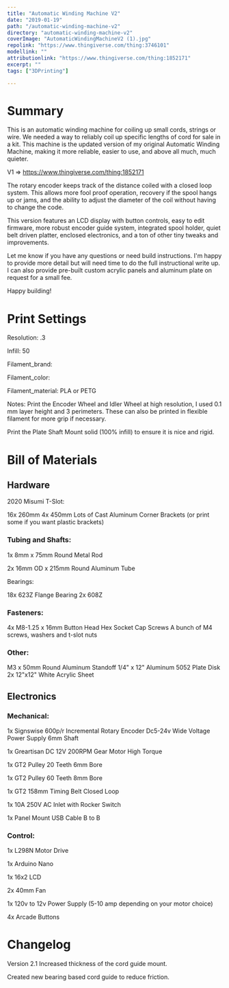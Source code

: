 ```yaml
---
title: "Automatic Winding Machine V2"
date: "2019-01-19"
path: "/automatic-winding-machine-v2"
directory: "automatic-winding-machine-v2"
coverImage: "AutomaticWindingMachineV2 (1).jpg"
repolink: "https://www.thingiverse.com/thing:3746101"
modellink: ""
attributionlink: "https://www.thingiverse.com/thing:1852171"
excerpt: ""
tags: ["3DPrinting"]

---
```


# Summary

This is an automatic winding machine for coiling up small cords, strings or wire. We needed a way to reliably coil up specific lengths of cord for sale in a kit. This machine is the updated version of my original Automatic Winding Machine, making it more reliable, easier to use, and above all much, much quieter.

V1 => https://www.thingiverse.com/thing:1852171

The rotary encoder keeps track of the distance coiled with a closed loop system. This allows more fool proof operation, recovery if the spool hangs up or jams, and the ability to adjust the diameter of the coil without having to change the code.

This version features an LCD display with button controls, easy to edit firmware, more robust encoder guide system, integrated spool holder, quiet belt driven platter, enclosed electronics, and a ton of other tiny tweaks and improvements.

Let me know if you have any questions or need build instructions. I'm happy to provide more detail but will need time to do the full instructional write up. I can also provide pre-built custom acrylic panels and aluminum plate on request for a small fee.

Happy building!

# Print Settings
Resolution:
.3

Infill:
50

Filament_brand:

Filament_color:

Filament_material:
PLA or PETG

Notes:
Print the Encoder Wheel and Idler Wheel at high resolution, I used 0.1 mm layer height and 3 perimeters. These can also be printed in flexible filament for more grip if necessary.

Print the Plate Shaft Mount solid (100% infill) to ensure it is nice and rigid.


# Bill of Materials
## Hardware
2020 Misumi T-Slot:

16x 260mm
4x 450mm
Lots of Cast Aluminum Corner Brackets (or print some if you want plastic brackets)

### Tubing and Shafts:

1x 8mm x 75mm Round Metal Rod

2x 16mm OD x 215mm Round Aluminum Tube

Bearings:

18x 623Z Flange Bearing
2x 608Z

### Fasteners:

4x M8-1.25 x 16mm Button Head Hex Socket Cap Screws
A bunch of M4 screws, washers and t-slot nuts

### Other:

M3 x 50mm Round Aluminum Standoff
1/4" x 12" Aluminum 5052 Plate Disk
2x 12"x12" White Acrylic Sheet

## Electronics
### Mechanical:

1x Signswise 600p/r Incremental Rotary Encoder Dc5-24v Wide Voltage Power Supply 6mm Shaft

1x Greartisan DC 12V 200RPM Gear Motor High Torque

1x GT2 Pulley 20 Teeth 6mm Bore

1x GT2 Pulley 60 Teeth 8mm Bore

1x GT2 158mm Timing Belt Closed Loop

1x 10A 250V AC Inlet with Rocker Switch

1x Panel Mount USB Cable B to B

### Control:

1x L298N Motor Drive

1x Arduino Nano

1x 16x2 LCD

2x 40mm Fan

1x 120v to 12v Power Supply (5-10 amp depending on your motor choice)

4x Arcade Buttons

# Changelog
Version 2.1
Increased thickness of the cord guide mount.

Created new bearing based cord guide to reduce friction.